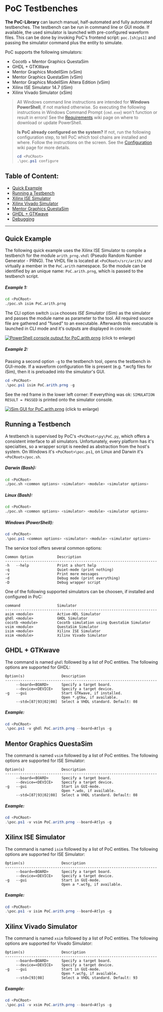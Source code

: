 # PoC Testbenches

**The PoC-Library** can launch manual, half-automated and fully automated
testbenches. The testbench can be run in command line or GUI mode. If available,
the used simulator is launched with pre-configured waveform files. This can be
done by invoking PoC's frontend script: `poc.[sh|ps1]` and passing the simulator
command plus the entity to simulate.

PoC supports the following simulators:

 -  Cocotb + Mentor Graphics QuestaSim
 -  GHDL + GTKWave
 -  Mentor Graphics ModellSim (vSim)
 -  Mentor Graphics QuestaSim (vSim)
 -  Mentor Graphics ModellSim Altera Edition (vSim)
 -  Xilinx ISE Simulator 14.7 (iSim)
 -  Xilinx Vivado Simulator (xSim)

> All Windows command line instructions are intended for **Windows PowerShell**,
> if not marked otherwise. So executing the following instructions in Windows
> Command Prompt (`cmd.exe`) won't function or result in errors! See the
> [Requirements][wiki_Requirements] wiki page on where to download or update PowerShell.
> 
> **Is PoC already configured on the system?** If not, run the following
> configuration step, to tell PoC which tool chains are installed and where.
> Follow the instructions on the screen. See the [Configuration][wiki_Configuration]
> wiki page for more details.
> ```PowerShell
> cd <PoCRoot>
> .\poc.ps1 configure
> ```


Table of Content:
--------------------------------------------------------------------------------
 - [Quick Example](#quick-example)
 - [Running a Testbench](#running-a-testbench)
 - [Xilinx ISE Simulator](#xilinx-ise-simulator)
 - [Xilinx Vivado Simulator](#xilinx-vivado-simulator)
 - [Mentor Graphics QuestaSim](#mentor-graphics-questasim)
 - [GHDL + GTKwave](#ghdl--gtkwave)
 - [Debugging](#debugging)

--------------------------------------------------------------------------------


## Quick Example

The following quick example uses the Xilinx ISE Simulator to compile a testbench for the module
`arith_prng.vhdl` (Pseudo Random Number Generator - PRNG). The VHDL file is located at
`<PoCRoot>/src/arith/` and virtually a member in the `PoC.arith` namespace. So the module can be
identified by an unique name: `PoC.arith.prng`, which is passed to the testbench script.

##### Example 1:

```Bash
cd <PoCRoot>
./poc.sh isim PoC.arith.prng
```

The CLI option switch `isim` chooses *ISE Simulator* (iSim) as the simulator and passes the module name as parameter
to the tool. All required source file are gathered and "fused" to an executable. Afterwards this
executable is launched in CLI mode and it's outputs are displayed in console:

[![PowerShell console output for PoC.arith.prng][arith_prng_tb]][arith_prng_tb]
(click to enlarge)

 [arith_prng_tb]: https://github.com/VLSI-EDA/PoC/wiki/images/arith_prng_tb.png

##### Example 2:

Passing a second option `-g` to the testbench tool, opens the testbench in GUI-mode. If a waveform configuration file is present (e.g. \*.wcfg files for iSim), then it is preloaded into the simulator's GUI.

```PowerShell
cd <PoCRoot>
.\poc.ps1 isim PoC.arith.prng -g
```

See the red frame in the lower left corner: If everything was ok: `SIMULATION RESULT = PASSED` is
printed onto the simulator console.

[![iSim GUI for PoC.arith.prng][arith_prng_tb_isim]][arith_prng_tb_isim]
(click to enlarge)

 [arith_prng_tb_isim]: https://github.com/VLSI-EDA/PoC/wiki/images/arith_prng_tb_isim.png


## Running a Testbench

A testbench is supervised by PoC's `<PoCRoot>\py\PoC.py`, which offers a consistent interface to all
simulators. Unfortunately, every platform has it's specialties, so a wrapper script is needed as abstraction
from the host's system. On Windows it's `<PoCRoot>\poc.ps1`, on Linux and Darwin it's `<PoCRoot>/poc.sh`.

##### Darwin (Bash):

```Bash
cd <PoCRoot>
./poc.sh <common options> <simulator> <module> <simulator options>
```

##### Linux (Bash):

```Bash
cd <PoCRoot>
./poc.sh <common options> <simulator> <module> <simulator options>
```

##### Windows (PowerShell):

```PowerShell
cd <PoCRoot>
.\poc.ps1 <common options> <simulator> <module> <simulator options>
```

The service tool offers several common options:

    Common Option           Description
    ----------------------------------------------------------------------
    -h   --help             Print a short help
    -q                      Quiet-mode (print nothing)
    -v                      Print more messages
    -d                      Debug mode (print everything)
    -D                      Debug wrapper script

One of the following supported simulators can be choosen, if installed and configured in PoC:

    command                 Simulator
    ----------------------------------------------------------------------
    asim <module>           Active-HDL Simulator
    ghdl <module>           GHDL Simulator
    cocotb <module>         Cocotb simulation using QuestaSim Simulator
    vsim <module>           QuestaSim Simulator
    isim <module>           Xilinx ISE Simulator
    xsim <module>           Xilinx Vivado Simulator


## GHDL + GTKwave

The command is named `ghdl` followed by a list of PoC entities. The following options are supported
for GHDL:

    Option(s)                 Description
    ----------------------------------------------------------------------
         --board=<BOARD>      Specify a target board.
         --device=<DEVICE>    Specify a target device.
    -g   --gui                Start GTKwave, if installed.
                              Open *.gtkw, if available.
         --std=[87|93|02|08]  Select a VHDL standard. Default: 08

##### Example:

```PowerShell
cd <PoCRoot>
.\poc.ps1 -v ghdl PoC.arith.prng --board=Atlys -g
```

## Mentor Graphics QuestaSim

The command is named `vsim` followed by a list of PoC entities. The following options are supported
for ISE Simulator:

    Option(s)                 Description
    ----------------------------------------------------------------------
         --board=<BOARD>      Specify a target board.
         --device=<DEVICE>    Specify a target device.
    -g   --gui                Start in GUI-mode.
                              Open *.wdo, if available.
         --std=[87|93|02|08]  Select a VHDL standard. Default: 08


##### Example:

```PowerShell
cd <PoCRoot>
.\poc.ps1 -v vsim PoC.arith.prng --board=Atlys -g
```

## Xilinx ISE Simulator

The command is named `isim` followed by a list of PoC entities. The following options are supported
for ISE Simulator:

    Option(s)                 Description
    ----------------------------------------------------------------------
         --board=<BOARD>      Specify a target board.
         --device=<DEVICE>    Specify a target device.
    -g   --gui                Start in GUI-mode.
                              Open a *.wcfg, if available.

##### Example:

```PowerShell
cd <PoCRoot>
.\poc.ps1 -v isim PoC.arith.prng --board=Atlys -g
```

## Xilinx Vivado Simulator

The command is named `xsim` followed by a list of PoC entities. The following options are supported
for Vivado Simulator:

    Option(s)                 Description
    ----------------------------------------------------------------------
         --board=<BOARD>      Specify a target board.
         --device=<DEVICE>    Specify a target device.
    -g   --gui                Start in GUI-mode.
                              Open *.wcfg, if available.
         --std=[93|08]        Select a VHDL standard. Default: 93

##### Example:

```PowerShell
cd <PoCRoot>
.\poc.ps1 -v xsim PoC.arith.prng --board=Atlys -g
```


 [wiki_Requirements]:	https://github.com/VLSI-EDA/PoC/wiki/Requirements
 [wiki_Configuration]:	https://github.com/VLSI-EDA/PoC/wiki/Configuration
